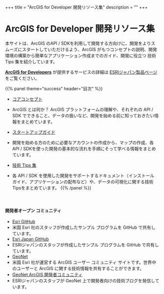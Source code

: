 +++
title = "ArcGIS for Developer 開発リソース集"
description = ""
+++

<span id="sidebar-toggle-span">
<a href="#" id="sidebar-toggle" data-sidebar-toggle=""><i class="fa fa-bars"></i></a>
</span>

# ArcGIS for Developer 開発リソース集
本サイトは、ArcGIS のAPI / SDKを利用して開発する方向けに、開発をよりスムーズにスタートしていただけるよう、ArcGIS がもつコンセプトの説明、開発環境の構築から簡単なアプリケーション作成までのガイド、開発に役立つ 技術Tips 集を紹介しています。

**[ArcGIS for Developers](https://developers.arcgis.com/)** が提供するサービスの詳細は [ESRIジャパン製品ページ](https://www.esrij.com/products/arcgis-for-developers/)をご覧ください。


{{% panel theme="success" header="目次" %}}
* [コアコンセプト](core-concepts)
 * ArcGIS とは何か？ ArcGIS プラットフォームの理解や、それぞれの API / SDK でできること、データの扱いなど、開発を始める前に知っておきたい情報をまとめています。
  
* [スタートアップガイド](guide)
 * 開発を始める方のために必要なアカウントの作成から、マップの作成、各 API  / SDKを使った開発の基本的な流れを手順にそって学べる情報をまとめています。

* [技術 Tips 集](tips)
 * 各 API / SDK を使用した開発をサポートするドキュメント（インストール ガイド、アプリケーションの配布など）や、データの可視化に関する技術Tipsをまとめています。
{{% /panel %}}


　　　
#### 開発者オープン コミュニティ
* [Esri GitHub](https://esri.github.io/)
 * 米国 Esri 社のスタッフが作成したサンプル プログラムを GitHub で共有しています。
* [Esri Japan GitHub](https://esrijapan.github.io/)
 * ESRIジャパンのスタッフが作成したサンプル プログラムを GitHub で共有しています。
* [GeoNet](https://community.esri.com/)
 * 米国 Esri 社が運営する ArcGIS ユーザー コミュニティ サイトです。世界中のユーザーと ArcGIS に関する技術情報を共有することができます。
* [GeoNet ArcGIS 開発者コミュニティ](https://community.esri.com/groups/devcom-jp)
 * ESRIジャパンのスタッフが GeoNet 上で開発者向けの技術ブログを発信しています。
